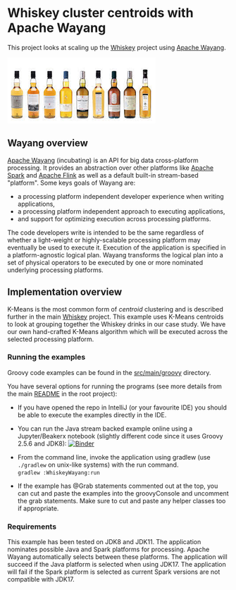 # Whiskey cluster centroids with Apache Wayang

This project looks at scaling up the [Whiskey](../Whiskey/)
project using [Apache Wayang](https://wayang.apache.org/).

![Clustering](../../docs/images/clustering_bottles.jpg)

## Wayang overview

[Apache Wayang](https://wayang.apache.org/) (incubating) is an API for big data cross-platform processing.
It provides an abstraction over other platforms like
[Apache Spark](https://spark.apache.org/) and
[Apache Flink](https://flink.apache.org/) as well as a default built-in stream-based "platform".
Some keys goals of Wayang are:
* a processing platform independent developer experience when writing applications,
* a processing platform independent approach to executing applications,
* and support for optimizing execution across processing platforms.

The code developers write is intended to be the same regardless of whether a light-weight
or highly-scalable processing platform may eventually be used to execute it.
Execution of the application is specified in a platform-agnostic logical plan.
Wayang transforms the logical plan into a set of physical operators
to be executed by one or more nominated underlying processing platforms.

## Implementation overview

K-Means is the most common form of _centroid_ clustering
and is described further in the main [Whiskey](../Whiskey#kmeans) project.
This example uses K-Means centroids to look at grouping together
the Whiskey drinks in our case study.
We have our own hand-crafted K-Means algorithm which will be executed
across the selected processing platform.

### Running the examples

Groovy code examples can be found in the [src/main/groovy](src/main/groovy) directory.

You have several options for running the programs (see more details from the main [README](../../README.md#running-the-examples) in the root project):

* If you have opened the repo in IntelliJ (or your favourite IDE) you should be able to execute the examples directly in the IDE.

* You can run the Java stream backed example online using a Jupyter/Beakerx notebook (slightly different code since it uses Groovy 2.5.6 and JDK8):
[![Binder](https://mybinder.org/badge_logo.svg)](https://mybinder.org/v2/gh/paulk-asert/groovy-data-science/master?filepath=subprojects%2FWhiskeyWayang%2Fsrc%2Fmain%2Fnotebook%2FWhiskeyWayang.ipynb)
* From the command line, invoke the application using gradlew (use `./gradlew` on unix-like systems) with the run command.\
  `gradlew :WhiskeyWayang:run`
* If the example has @Grab statements commented out at the top, you can cut and paste the examples into the groovyConsole
and uncomment the grab statements. Make sure to cut and paste any helper classes too if appropriate.

### Requirements

This example has been tested on JDK8 and JDK11. The application nominates possible Java and Spark platforms for processing. 
Apache Wayang automatically selects between these platforms.
The application will succeed if the Java platform is selected when using JDK17.
The application will fail if the Spark platform is selected as current Spark versions are not compatible with JDK17.
